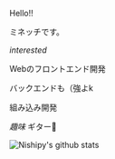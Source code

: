 Hello!!

ミネッチです。


_interested_

Webのフロントエンド開発

バックエンドも（強よk

組み込み開発


_趣味_
ギター🎸

![Nishipy's github stats](https://github-readme-stats.vercel.app/api?username=nishipy)
